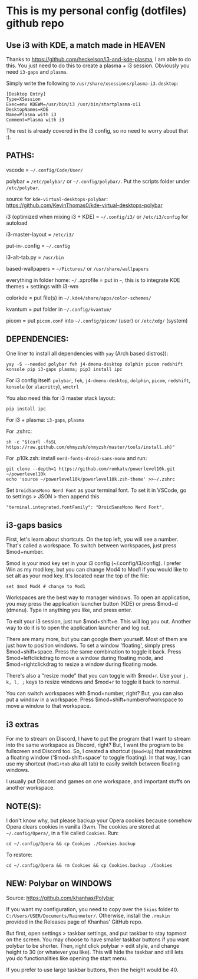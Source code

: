 # This is my personal config (dotfiles) github repo


## Use i3 with KDE, a match made in HEAVEN

Thanks to https://github.com/heckelson/i3-and-kde-plasma, I am able to do this. You just need to do this 
to create a plasma + i3 session. Obviously you need `i3-gaps` and `plasma`.

Simply write the following to `/usr/share/xsessions/plasma-i3.desktop`:
```
[Desktop Entry]
Type=XSession
Exec=env KDEWM=/usr/bin/i3 /usr/bin/startplasma-x11
DesktopNames=KDE
Name=Plasma with i3
Comment=Plasma with i3
```
The rest is already covered in the i3 config, so no need to worry about that :).
## PATHS:

vscode = `~/.config/Code/User/`

polybar = `/etc/polybar/` or `~/.config/polybar/`. Put the scripts folder under `/etc/polybar`.  

source for `kde-virtual-desktops-polybar`: https://github.com/KevinThomas0/kde-virtual-desktops-polybar 

i3 (optimized when mixing i3 + KDE) = `~/.config/i3/` or `/etc/i3/config` for autoload

i3-master-layout = `/etc/i3/`

put-in-.config = `~/.config`

i3-alt-tab.py = `/usr/bin`

based-wallpapers = `~/Pictures/` or `/usr/share/wallpapers`

everything in folder home: `~/`
.xprofile = put in `~`, this is to integrate KDE themes + settings with i3-wm

colorkde  = put file(s) in `~/.kde4/share/apps/color-schemes/`

kvantum = put folder in `~/.config/kvantum/`

picom = put `picom.conf` into `~/.config/picom/` (user) or `/etc/xdg/` (system)

## DEPENDENCIES:

One liner to install all dependencies with `yay` (Arch based distros)):

```
yay -S --needed polybar feh j4-dmenu-desktop dolphin picom redshift konsole pip i3-gaps plasma; pip3 install ipc
```

For i3 config itself: 
`polybar`, `feh`, `j4-dmenu-desktop`, `dolphin`, `picom`, `redshift`, `konsole` (or `alacritty`), `wmctrl`

You also need this for i3 master stack layout:

```
pip install ipc
```

For i3 + plasma: `i3-gaps`, `plasma`

For .zshrc: 

```
sh -c "$(curl -fsSL https://raw.github.com/ohmyzsh/ohmyzsh/master/tools/install.sh)"
```
For .p10k.zsh: install `nerd-fonts-droid-sans-mono` and run:

```
git clone --depth=1 https://github.com/romkatv/powerlevel10k.git ~/powerlevel10k
echo 'source ~/powerlevel10k/powerlevel10k.zsh-theme' >>~/.zshrc
```
Set `DroidSansMono Nerd Font` as your terminal font. To set it in VSCode, go to settings > JSON > then append this

```
"terminal.integrated.fontFamily": "DroidSansMono Nerd Font",
```

## i3-gaps basics

First, let's learn about shortcuts. On the top left, you will see a number. That's called a workspace. To switch between workspaces, just 
press $mod+number. 

$mod is your mod key set in your i3 config (~/.config/i3/config). I prefer Win as my mod key, but you can change Mod4 to Mod1 
if you would like to set alt as your mod key. It's located near the top of the file:
```
set $mod Mod4 # change to Mod1
```
Workspaces are the best way to manager windows. To open an application, you may press the application launcher button (KDE) or press $mod+d (dmenu). Type in anything you like, and press enter. 

To exit your i3 session, just run $mod+shift+e. This will log you out. Another way to do it is to open the application launcher and log out. 

There are many more, but you can google them yourself. Most of them are just how to position windows. To set a window 'floating', simply press $mod+shift+space. Press the same combination to toggle it back. Press $mod+leftclickdrag to move a window during floating mode, and $mod+rightclickdrag to resize a window during floating mode.

There's also a "resize mode" that you can toggle with $mod+r. Use your `j, k, l, ;` keys to resize windows and $mod+r to toggle it back to normal.

You can switch workspaces with $mod+number, right? But, you can also put a window in a workspace. Press $mod+shift+numberofworkspace to move a window to that workspace.

## i3 extras 

For me to stream on Discord, I have to put the program that I want to stream into the same workspace as Discord, right? But, I want the program to be fullscreen and Discord too. So, I created a shortcut (`$mod+Up`) that maximizes a floating window ('$mod+shift+space' to toggle floating). In that way, I can use my shortcut (`Mod1+tab` aka alt tab) to easily switch between floating windows.

I usually put Discord and games on one workspace, and important stuffs on another workspace.
## NOTE(S):

I don't know why, but please backup your Opera cookies because somehow Opera
clears cookies in vanilla i3wm. The cookies are stored at `~/.config/Opera/`, in a file
called `Cookies`. Run:

```
cd ~/.config/Opera && cp Cookies ./Cookies.backup
```
To restore:
```
cd ~/.config/Opera && rm Cookies && cp Cookies.backup ./Cookies
```

## NEW: Polybar on WINDOWS

Source: https://github.com/khanhas/Polybar

If you want my configuration, you need to copy over the `Skins` folder to `C:/Users/USER/Documents/Rainmeter/`. Otherwise, install the `.rmskin` provided in the Releases page of Khanhas' GitHub repo.

But first, open settings > taskbar settings, and put taskbar to stay topmost on the screen. You may choose to have smaller taskbar buttons if you want polybar to be shorter. Then, right click polybar > edit style, and change height to 30 (or whatever you like). This will hide the taskbar and still lets you do functionalities like opening the start menu.

If you prefer to use large taskbar buttons, then the height would be 40. 